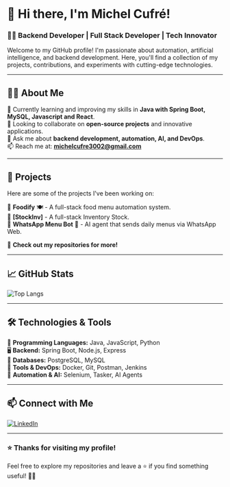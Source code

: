# 👋 Hi there, I'm Michel Cufré!  
### 👨‍💻 Backend Developer | Full Stack Developer | Tech Innovator  

Welcome to my GitHub profile! I'm passionate about automation, artificial intelligence, and backend development. Here, you'll find a collection of my projects, contributions, and experiments with cutting-edge technologies.

---

## 🧑‍💻 About Me  
🌱 Currently learning and improving my skills in **Java with Spring Boot, MySQL, Javascript and React**.  
👯 Looking to collaborate on **open-source projects** and innovative applications.  
💬 Ask me about **backend development, automation, AI, and DevOps**.  
📫 Reach me at: **michelcufre3002@gmail.com**  

---

## 🚀 Projects  
Here are some of the projects I've been working on:  

🔹 **Foodify** 🍽️ - A full-stack food menu automation system.  
🔹 **[StockInv]** - A full-stack Inventory Stock.  
🔹 **WhatsApp Menu Bot** 🤖 - AI agent that sends daily menus via WhatsApp Web.  

📌 **Check out my repositories for more!**  

---

## 📈 GitHub Stats  
![Top Langs](https://github-readme-stats.vercel.app/api/top-langs/?username=MichelCufre&layout=compact&theme=radical)  

---

## 🛠️ Technologies & Tools  
🚀 **Programming Languages:**  Java, JavaScript, Python  
🖥️ **Backend:** Spring Boot, Node.js, Express  
💾 **Databases:** PostgreSQL, MySQL  
🔧 **Tools & DevOps:** Docker, Git, Postman, Jenkins  
🤖 **Automation & AI:** Selenium, Tasker, AI Agents  

---

## 📫 Connect with Me  
[![LinkedIn](https://img.shields.io/badge/LinkedIn-MichelCufre-blue?style=flat-square&logo=linkedin)](https://www.linkedin.com/in/jean-michel-nicolas-cufre-vaysse/)

---

### ⭐ Thanks for visiting my profile!  
Feel free to explore my repositories and leave a ⭐ if you find something useful! 🚀🔥  
